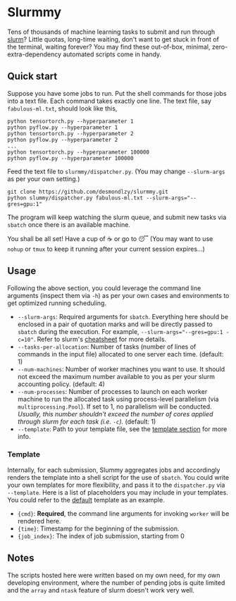 Slurmmy
=================

Tens of thousands of machine learning tasks to submit and run through [slurm](https://slurm.schedmd.com/documentation.html)? Little quotas, long-time waiting, don't want to get stuck in front of the terminal, waiting forever? You may find these out-of-box, minimal, zero-extra-dependency automated scripts come in handy.

Quick start
-----------------
Suppose you have some jobs to run. Put the shell commands for those jobs into a text file. Each command takes exactly one line. The text file, say `fabulous-ml.txt`, should look like this,
```
python tensortorch.py --hyperparameter 1
python pyflow.py --hyperparameter 1
python tensortorch.py --hyperparameter 2
python pyflow.py --hyperparameter 2
...
python tensortorch.py --hyperparameter 100000
python pyflow.py --hyperparameter 100000
```

Feed the text file to `slurmmy/dispatcher.py`. (You may change `--slurm-args` as per your own setting.)
```
git clone https://github.com/desmondlzy/slurmmy.git 
python slummy/dispatcher.py fabulous-ml.txt --slurm-args="--gres=gpu:1"
```
The program will keep watching the slurm queue, and submit new tasks via `sbatch` once there is an available machine.

You shall be all set! Have a cup of :coffee: or go to :sleeping: (You may want to use `nohup` or `tmux` to keep it running after your current session expires...)

Usage
------------------
Following the above section, you could leverage the command line arguments (inspect them via `-h`) as per your own cases and environments to get optimized running scheduling.

- `--slurm-args`: Required arguments for `sbatch`. Everything here should be enclosed in a pair of quotation marks and will be directly passed to `sbatch` during the execution. For example, `--slurm-args="--gres=gpu:1 -c=10"`. Refer to slurm's [cheatsheet](https://slurm.schedmd.com/pdfs/summary.pdf) for more details.
- `--tasks-per-allocation`: Number of tasks (number of lines of commands in the input file) allocated to one server each time. (default: 1)
- `--num-machines`: Number of worker machines you want to use. It should not exceed the maximum number available to you as per your slurm accounting policy. (default: 4)
- `--num-processes`: Number of processes to launch on each worker machine to run the allocated task using process-level parallelism (via `multiprocessing.Pool`). If set to 1, no parallelism will be conducted. *Usually, this number shouldn't exceed the number of cores applied through slurm for each task (i.e. `-c`).* (default: 1)
- `--template`: Path to your template file, see the [template section](#template) for more info.

### Template

Internally, for each submission, Slummy aggregates jobs and accordingly renders the template into a shell script for the use of `sbatch`. You could write your own templates for more flexibility, and pass it to the `dispatcher.py` via `--template`. Here is a list of placeholders you may include in your templates. You could refer to the [default](./template.sbatch) template as an example.

- `{cmd}`: **Required**, the command line arguments for invoking `worker` will be rendered here.
- `{time}`: Timestamp for the beginning of the submission.
- `{job_index}`: The index of job submission, starting from 0

Notes
------------------
The scripts hosted here were written based on my own need, for my own developing environment, where the number of pending jobs is quite limited and the `array` and `ntask` feature of slurm doesn't work very well.
